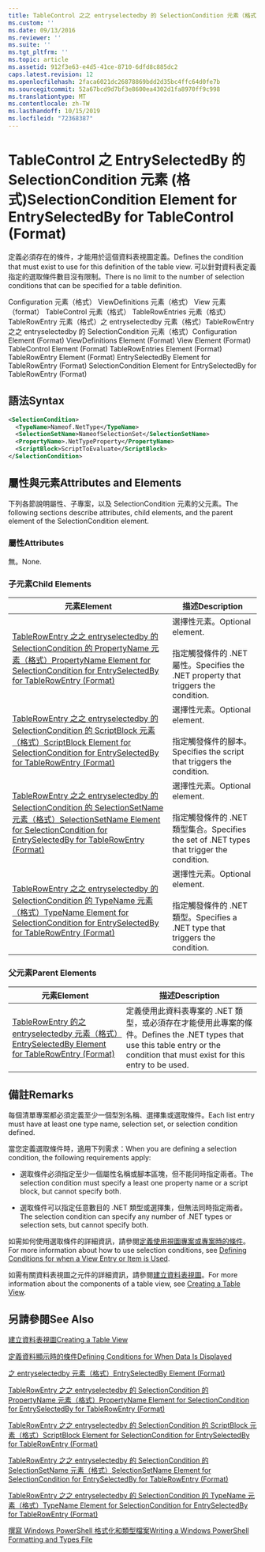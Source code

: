 ```yaml
---
title: TableControl 之之 entryselectedby 的 SelectionCondition 元素（格式） |Microsoft Docs
ms.custom: ''
ms.date: 09/13/2016
ms.reviewer: ''
ms.suite: ''
ms.tgt_pltfrm: ''
ms.topic: article
ms.assetid: 912f3e63-e4d5-41ce-8710-6dfd8c885dc2
caps.latest.revision: 12
ms.openlocfilehash: 2faca6021dc26878869bdd2d35bc4ffc64d0fe7b
ms.sourcegitcommit: 52a67bcd9d7bf3e8600ea4302d1fa8970ff9c998
ms.translationtype: MT
ms.contentlocale: zh-TW
ms.lasthandoff: 10/15/2019
ms.locfileid: "72368387"
---
```

# <a name="selectioncondition-element-for-entryselectedby-for-tablecontrol-format"></a><span data-ttu-id="74a66-102">TableControl 之 EntrySelectedBy 的 SelectionCondition 元素 (格式)</span><span class="sxs-lookup"><span data-stu-id="74a66-102">SelectionCondition Element for EntrySelectedBy for TableControl (Format)</span></span>

<span data-ttu-id="74a66-103">定義必須存在的條件，才能用於這個資料表視圖定義。</span><span class="sxs-lookup"><span data-stu-id="74a66-103">Defines the condition that must exist to use for this definition of the table view.</span></span> <span data-ttu-id="74a66-104">可以針對資料表定義指定的選取條件數目沒有限制。</span><span class="sxs-lookup"><span data-stu-id="74a66-104">There is no limit to the number of selection conditions that can be specified for a table definition.</span></span>

<span data-ttu-id="74a66-105">Configuration 元素（格式） ViewDefinitions 元素（格式） View 元素（format） TableControl 元素（格式） TableRowEntries 元素（格式） TableRowEntry 元素（格式）之 entryselectedby 元素（格式）TableRowEntry 之之 entryselectedby 的 SelectionCondition 元素（格式）</span><span class="sxs-lookup"><span data-stu-id="74a66-105">Configuration Element (Format) ViewDefinitions Element (Format) View Element (Format) TableControl Element (Format) TableRowEntries Element (Format) TableRowEntry Element (Format) EntrySelectedBy Element for TableRowEntry (Format) SelectionCondition Element for EntrySelectedBy for TableRowEntry (Format)</span></span>

## <a name="syntax"></a><span data-ttu-id="74a66-106">語法</span><span class="sxs-lookup"><span data-stu-id="74a66-106">Syntax</span></span>

```xml
<SelectionCondition>
  <TypeName>Nameof.NetType</TypeName>
  <SelectionSetName>NameofSelectionSet</SelectionSetName>
  <PropertyName>.NetTypeProperty</PropertyName>
  <ScriptBlock>ScriptToEvaluate</ScriptBlock>
</SelectionCondition>
```

## <a name="attributes-and-elements"></a><span data-ttu-id="74a66-107">屬性與元素</span><span class="sxs-lookup"><span data-stu-id="74a66-107">Attributes and Elements</span></span>

<span data-ttu-id="74a66-108">下列各節說明屬性、子專案，以及 SelectionCondition 元素的父元素。</span><span class="sxs-lookup"><span data-stu-id="74a66-108">The following sections describe attributes, child elements, and the parent element of the SelectionCondition element.</span></span>

### <a name="attributes"></a><span data-ttu-id="74a66-109">屬性</span><span class="sxs-lookup"><span data-stu-id="74a66-109">Attributes</span></span>

<span data-ttu-id="74a66-110">無。</span><span class="sxs-lookup"><span data-stu-id="74a66-110">None.</span></span>

### <a name="child-elements"></a><span data-ttu-id="74a66-111">子元素</span><span class="sxs-lookup"><span data-stu-id="74a66-111">Child Elements</span></span>

|<span data-ttu-id="74a66-112">元素</span><span class="sxs-lookup"><span data-stu-id="74a66-112">Element</span></span>|<span data-ttu-id="74a66-113">描述</span><span class="sxs-lookup"><span data-stu-id="74a66-113">Description</span></span>|
|-------------|-----------------|
|[<span data-ttu-id="74a66-114">TableRowEntry 之之 entryselectedby 的 SelectionCondition 的 PropertyName 元素（格式）</span><span class="sxs-lookup"><span data-stu-id="74a66-114">PropertyName Element for SelectionCondition for EntrySelectedBy for TableRowEntry (Format)</span></span>](./propertyname-element-for-selectioncondition-for-entryselectedby-for-tablerowentry-format.md)|<span data-ttu-id="74a66-115">選擇性元素。</span><span class="sxs-lookup"><span data-stu-id="74a66-115">Optional element.</span></span><br /><br /> <span data-ttu-id="74a66-116">指定觸發條件的 .NET 屬性。</span><span class="sxs-lookup"><span data-stu-id="74a66-116">Specifies the .NET property that triggers the condition.</span></span>|
|[<span data-ttu-id="74a66-117">TableRowEntry 之之 entryselectedby 的 SelectionCondition 的 ScriptBlock 元素（格式）</span><span class="sxs-lookup"><span data-stu-id="74a66-117">ScriptBlock Element for SelectionCondition for EntrySelectedBy for TableRowEntry (Format)</span></span>](./scriptblock-element-for-selectioncondition-for-entryselectedby-for-tablecontrol-format.md)|<span data-ttu-id="74a66-118">選擇性元素。</span><span class="sxs-lookup"><span data-stu-id="74a66-118">Optional element.</span></span><br /><br /> <span data-ttu-id="74a66-119">指定觸發條件的腳本。</span><span class="sxs-lookup"><span data-stu-id="74a66-119">Specifies the script that triggers the condition.</span></span>|
|[<span data-ttu-id="74a66-120">TableRowEntry 之之 entryselectedby 的 SelectionCondition 的 SelectionSetName 元素（格式）</span><span class="sxs-lookup"><span data-stu-id="74a66-120">SelectionSetName Element for SelectionCondition for EntrySelectedBy for TableRowEntry (Format)</span></span>](./selectionsetname-element-for-selectioncondition-for-entryselectedby-for-tablecontrol-format.md)|<span data-ttu-id="74a66-121">選擇性元素。</span><span class="sxs-lookup"><span data-stu-id="74a66-121">Optional element.</span></span><br /><br /> <span data-ttu-id="74a66-122">指定觸發條件的 .NET 類型集合。</span><span class="sxs-lookup"><span data-stu-id="74a66-122">Specifies the set of .NET types that trigger the condition.</span></span>|
|[<span data-ttu-id="74a66-123">TableRowEntry 之之 entryselectedby 的 SelectionCondition 的 TypeName 元素（格式）</span><span class="sxs-lookup"><span data-stu-id="74a66-123">TypeName Element for SelectionCondition for EntrySelectedBy for TableRowEntry (Format)</span></span>](./typename-element-for-selectioncondition-for-entryselectedby-for-tablecontrol-format.md)|<span data-ttu-id="74a66-124">選擇性元素。</span><span class="sxs-lookup"><span data-stu-id="74a66-124">Optional element.</span></span><br /><br /> <span data-ttu-id="74a66-125">指定觸發條件的 .NET 類型。</span><span class="sxs-lookup"><span data-stu-id="74a66-125">Specifies a .NET type that triggers the condition.</span></span>|

### <a name="parent-elements"></a><span data-ttu-id="74a66-126">父元素</span><span class="sxs-lookup"><span data-stu-id="74a66-126">Parent Elements</span></span>

|<span data-ttu-id="74a66-127">元素</span><span class="sxs-lookup"><span data-stu-id="74a66-127">Element</span></span>|<span data-ttu-id="74a66-128">描述</span><span class="sxs-lookup"><span data-stu-id="74a66-128">Description</span></span>|
|-------------|-----------------|
|[<span data-ttu-id="74a66-129">TableRowEntry 的之 entryselectedby 元素（格式）</span><span class="sxs-lookup"><span data-stu-id="74a66-129">EntrySelectedBy Element for TableRowEntry (Format)</span></span>](./entryselectedby-element-for-tablerowentry-for-tablecontrol-format.md)|<span data-ttu-id="74a66-130">定義使用此資料表專案的 .NET 類型，或必須存在才能使用此專案的條件。</span><span class="sxs-lookup"><span data-stu-id="74a66-130">Defines the .NET types that use this table entry or the condition that must exist for this entry to be used.</span></span>|

## <a name="remarks"></a><span data-ttu-id="74a66-131">備註</span><span class="sxs-lookup"><span data-stu-id="74a66-131">Remarks</span></span>

<span data-ttu-id="74a66-132">每個清單專案都必須定義至少一個型別名稱、選擇集或選取條件。</span><span class="sxs-lookup"><span data-stu-id="74a66-132">Each list entry must have at least one type name, selection set, or selection condition defined.</span></span>

<span data-ttu-id="74a66-133">當您定義選取條件時，適用下列需求：</span><span class="sxs-lookup"><span data-stu-id="74a66-133">When you are defining a selection condition, the following requirements apply:</span></span>

- <span data-ttu-id="74a66-134">選取條件必須指定至少一個屬性名稱或腳本區塊，但不能同時指定兩者。</span><span class="sxs-lookup"><span data-stu-id="74a66-134">The selection condition must specify a least one property name or a script block, but cannot specify both.</span></span>

- <span data-ttu-id="74a66-135">選取條件可以指定任意數目的 .NET 類型或選擇集，但無法同時指定兩者。</span><span class="sxs-lookup"><span data-stu-id="74a66-135">The selection condition can specify any number of .NET types or selection sets, but cannot specify both.</span></span>

<span data-ttu-id="74a66-136">如需如何使用選取條件的詳細資訊，請參閱[定義使用視圖專案或專案時的條件](./defining-conditions-for-displaying-data.md)。</span><span class="sxs-lookup"><span data-stu-id="74a66-136">For more information about how to use selection conditions, see [Defining Conditions for when a View Entry or Item is Used](./defining-conditions-for-displaying-data.md).</span></span>

<span data-ttu-id="74a66-137">如需有關資料表視圖之元件的詳細資訊，請參閱[建立資料表視圖](./creating-a-table-view.md)。</span><span class="sxs-lookup"><span data-stu-id="74a66-137">For more information about the components of a table view, see [Creating a Table View](./creating-a-table-view.md).</span></span>

## <a name="see-also"></a><span data-ttu-id="74a66-138">另請參閱</span><span class="sxs-lookup"><span data-stu-id="74a66-138">See Also</span></span>

[<span data-ttu-id="74a66-139">建立資料表視圖</span><span class="sxs-lookup"><span data-stu-id="74a66-139">Creating a Table View</span></span>](./creating-a-table-view.md)

[<span data-ttu-id="74a66-140">定義資料顯示時的條件</span><span class="sxs-lookup"><span data-stu-id="74a66-140">Defining Conditions for When Data Is Displayed</span></span>](./defining-conditions-for-displaying-data.md)

[<span data-ttu-id="74a66-141">之 entryselectedby 元素（格式）</span><span class="sxs-lookup"><span data-stu-id="74a66-141">EntrySelectedBy Element (Format)</span></span>](./entryselectedby-element-for-tablerowentry-for-tablecontrol-format.md)

[<span data-ttu-id="74a66-142">TableRowEntry 之之 entryselectedby 的 SelectionCondition 的 PropertyName 元素（格式）</span><span class="sxs-lookup"><span data-stu-id="74a66-142">PropertyName Element for SelectionCondition for EntrySelectedBy for TableRowEntry (Format)</span></span>](./propertyname-element-for-selectioncondition-for-entryselectedby-for-tablerowentry-format.md)

[<span data-ttu-id="74a66-143">TableRowEntry 之之 entryselectedby 的 SelectionCondition 的 ScriptBlock 元素（格式）</span><span class="sxs-lookup"><span data-stu-id="74a66-143">ScriptBlock Element for SelectionCondition for EntrySelectedBy for TableRowEntry (Format)</span></span>](./scriptblock-element-for-selectioncondition-for-entryselectedby-for-tablecontrol-format.md)

[<span data-ttu-id="74a66-144">TableRowEntry 之之 entryselectedby 的 SelectionCondition 的 SelectionSetName 元素（格式）</span><span class="sxs-lookup"><span data-stu-id="74a66-144">SelectionSetName Element for SelectionCondition for EntrySelectedBy for TableRowEntry (Format)</span></span>](./selectionsetname-element-for-selectioncondition-for-entryselectedby-for-tablecontrol-format.md)

[<span data-ttu-id="74a66-145">TableRowEntry 之之 entryselectedby 的 SelectionCondition 的 TypeName 元素（格式）</span><span class="sxs-lookup"><span data-stu-id="74a66-145">TypeName Element for SelectionCondition for EntrySelectedBy for TableRowEntry (Format)</span></span>](./typename-element-for-selectioncondition-for-entryselectedby-for-tablecontrol-format.md)

[<span data-ttu-id="74a66-146">撰寫 Windows PowerShell 格式化和類型檔案</span><span class="sxs-lookup"><span data-stu-id="74a66-146">Writing a Windows PowerShell Formatting and Types File</span></span>](./writing-a-powershell-formatting-file.md)
